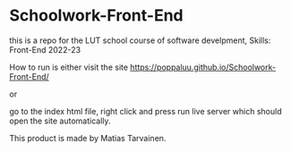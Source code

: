 # Schoolwork-Front-End
this is a repo for the LUT school course of software develpment, Skills: Front-End 2022-23

How to run is either visit the site https://poppaluu.github.io/Schoolwork-Front-End/

or

go to the index html file, right click and press run live server which should open the site automatically.

This product is made by Matias Tarvainen.
